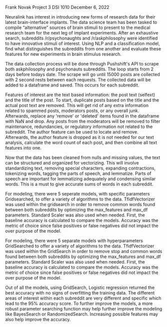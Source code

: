 Frank Novak
Project 3
DSI 1010
December 6, 2022 

Neuralink has interest in introducing new forms of research data for their latest brain-interface implants. The data science team has been tasked to compile “alternative” sources of brain stimuli to present to the medical research team for the next leg of implant experiments. After an exhaustive search, subreddits /r/psychonaughts and /r/askphilosophy were identified to have innovative stimuli of interest. Using NLP and a classification model, find what distinguishes the subreddits from one another and evaluate these features for new experiments in brain stimulus research.

The data collection process will be done through Pushshift's API to scrape both askphilosophy and psychonauts subreddits. The loop starts from 2 days before todays date. The scrape will go until 15000 posts are collected with 2 second rests between each requests. The collected data will be added to a dataframe and saved. This occurs for each subreddit.

Features of interest are the text based information: the post text (selfext) and the title of the post. To start, duplicate posts based on the title and the actual post text are removed. This will get rid of any extra information related to spammed posts, moderators posts, or any overall junk. Afterwards, replace any 'remove' or 'deleted' items found in the dataframe with NaN and drop. Any posts from the moderators will be removed to filter maintenance, redundancies, or regulatory information not related to the subreddit. The author feature can be used to locate and remove. Afterwards, the author feature is dropped as it is not needed for our text analysis, calculate the word count of each post, and then combine all text features into one.

Now that the data has been cleaned from nulls and missing values, the text can be structured and organized for vectorizing. This will involve standardizing text, removing special characters, expanding contractions, tokenizing words, tagging the parts of speech, and lemmatize. Parts of speech are important for lemmatizing adequately and condensing similar words. This is a must to give accurate sums of words in each subreddit. 

For modeling, there were 5 seperate models, with specific parameters Gridsearched, to offer a variety of algorithms to the data. TfidfVectorizer was used within the gridsearch in order to remove common words found between both subreddits by optimizing the max_features and max_df parameters. Standard Scaler was also used when needed. First, the baseline accuracy is calculated to compare the models. Accuracy was the metric of choice since false positives or false negatives did not impact the over purpose of the model. 

For modeling, there were 5 separate models with hyperparameters GridSearched to offer a variety of algorithms to the data. TfidfVectorizer was used within the GridSearch in order to remove stop and common words found between both subreddits by optimizing the max_features and max_df parameters. Standard Scaler was also used when needed. First, the baseline accuracy is calculated to compare the models. Accuracy was the metric of choice since false positives or false negatives did not impact the over purpose of the model. 

Out of all the models, using GridSearch, Logistic regression returned the best accuracy with no signs of overfitting the training data. The different areas of interest within each subreddit are very different and specific which lead to the 95% accuracy score. To further improve the models, a more robust parameter searching function may help further improve the modeling like BayesSearch or RandomizedSearch. Increasing possible features may also help improve the accuracy. 
